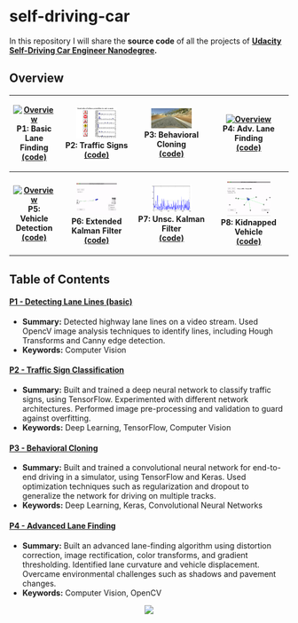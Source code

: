 # self-driving-car

In this repository I will share the **source code** of all the projects of **[Udacity Self-Driving Car Engineer Nanodegree](https://www.udacity.com/course/self-driving-car-engineer-nanodegree--nd013).**


## Overview

<table style="width:100%">
  <tr>
    <th><p align="center">
           <a href="https://streamable.com/5a039"><img src="./Project_1_basic_lane_finding/data/outputs/videos/solidWhite-gif.gif" alt="Overview" width="60%" height="60%"></a>
           <br>P1: Basic Lane Finding
           <br><a href="./Project_1_basic_lane_finding" name="p1_code">(code)</a>
      </p>
    </th>
    <th><p align="center">
           <a href="./Project_2_traffic_sign_classifier/Traffic_Sign_Classifier.ipynb"><img src="./Project_2_traffic_sign_classifier/img/softmax.png" alt="Overview" width="60%" height="60%"></a>
           <br>P2: Traffic Signs
           <br><a href="./Project_2_traffic_sign_classifier" name="p2_code">(code)</a>
       </p>
    </th>
    <th><p align="center">
           <a href="https://streamable.com/happr"><img src="./Project_3_behavioral_cloning/output/babaviorCloning-gif.gif" alt="Overview" width="60%" height="60%"></a>
           <br>P3: Behavioral Cloning
           <br><a href="./Project_3_behavioral_cloning" name="p3_code">(code)</a>
        </p>
    </th>
    <th><p align="center">
           <a href="https://streamable.com/uijw3"><img src="./Project_4_advanced_lane_finding/p4-gif.gif"                         alt="Overview" width="60%" height="60%"></a>
           <br>P4: Adv. Lane Finding
           <br><a href="./Project_4_advanced_lane_finding" name="p4_code">(code)</a>
        </p>
    </th>
  </tr>
  <tr>
    <th><p align="center">
           <a href="https://streamable.com/x23f2"><img src="./Project_5_vehicle_detection/P5-gif.gif"                         alt="Overview" width="60%" height="60%"></a>
           <br>P5: Vehicle Detection
           <br><a href="./Project_5_vehicle_detection" name="p5_code">(code)</a>
        </p>
    </th>
    <th><p align="center">
           <a href="https://streamable.com/kfyz3"><img src="./Project_6_ExtendedKalman_filter/P6-gif.gif" alt="Overview" width="60%" height="60%"></a>
           <br>P6: Extended Kalman Filter
           <br><a href="./Project_6_ExtendedKalman_filter" name="p6_code">(code)</a>
      </p>
    </th>
    <th><p align="center">
           <a href="https://streamable.com/5a039"><img src="./Project_7_unscented_kalman_filter/result/NIS_radar.png" alt="Overview" width="60%" height="60%"></a>
           <br>P7: Unsc. Kalman Filter 
           <br><a href="./Project_7_unscented_kalman_filter" name="p7_code">(code)</a>
      </p>
    </th>
    <th><p align="center">
           <a href="https://streamable.com/0xgyx"><img src="./Project_8_kidnapped_vehicle/kidnapped_vehicle_demo.gif" alt="Overview" width="60%" height="60%"></a>
           <br>P8: Kidnapped Vehicle 
           <br><a href="./Project_8_kidnapped_vehicle" name="p8_code">(code)</a>
      </p>
    </th>
  </tr>
</table>


## Table of Contents

#### [P1 - Detecting Lane Lines (basic)](project_1_lane_finding_basic)
 - **Summary:** Detected highway lane lines on a video stream. Used OpencV image analysis techniques to identify lines, including Hough Transforms and Canny edge detection.
 - **Keywords:** Computer Vision
 
#### [P2 - Traffic Sign Classification](project_2_traffic_sign_classifier)
 - **Summary:** Built and trained a deep neural network to classify traffic signs, using TensorFlow. Experimented with different network architectures. Performed image pre-processing and validation to guard against overfitting.
 - **Keywords:** Deep Learning, TensorFlow, Computer Vision
 
#### [P3 - Behavioral Cloning](project_3_behavioral_cloning)
 - **Summary:** Built and trained a convolutional neural network for end-to-end driving in a simulator, using TensorFlow and Keras. Used optimization techniques such as regularization and dropout to generalize the network for driving on multiple tracks.
 - **Keywords:** Deep Learning, Keras, Convolutional Neural Networks

#### [P4 - Advanced Lane Finding](project_4_advanced_lane_finding)
 - **Summary:** Built an advanced lane-finding algorithm using distortion correction, image rectification, color transforms, and gradient thresholding. Identified lane curvature and vehicle displacement. Overcame environmental challenges such as shadows and pavement changes.
 - **Keywords:** Computer Vision, OpenCV
 
<p align="center">
  <img src="https://cdn-images-1.medium.com/max/800/1*dRJ1tz6N3MqO1iCFzlhxZg.jpeg" width="400">
</p>
